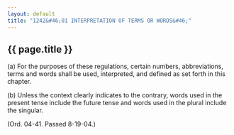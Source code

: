 ```yaml
---
layout: default 
title: "1242&#46;01 INTERPRETATION OF TERMS OR WORDS&#46;"
---
```


{{ page.title }}
----------------

​(a) For the purposes of these regulations, certain numbers,
abbreviations, terms and words shall be used, interpreted, and defined
as set forth in this chapter.

​(b) Unless the context clearly indicates to the contrary, words used in
the present tense include the future tense and words used in the plural
include the singular.

(Ord. 04-41. Passed 8-19-04.)
